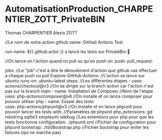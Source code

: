 # AutomatisationProduction_CHARPENTIER_ZOTT_PrivateBIN

Thomas CHARPENTIER
Alexis ZOTT

//Le nom de notre action github
name: GitHub Actions Test


run-name: ${{ github.actor }} a lancé les tests sur PrivateBin 🚀

//On lance on l'action quand on pull ou qu'on push
on: 
  push:
  pull_request:

jobs:                                                               //Le "job" c'est à dire le déroulement d'action que github vas effectuer a chaque push ou pull
  Explore-GitHub-Actions:                                           //L'action se lance sur ubuntu
    runs-on: ubuntu-latest
    steps:                                                          //Les différentes étapes
      - uses: actions/checkout@v3                                   //On se dirigie sur la branch action car l'action n'est pas sur la branch main
      - name: Installation de Composer                              //Nom de l'etape
        uses: php-actions/composer@v6                               //On installe et on lance composer pour pouvoir utiliser php
      - name: Essaie des tests                                      
        uses: php-actions/phpunit@v3                                //On installe et on lance phpunit pour pouvoir lancer les tests
        with:                                                       //Paramètres de phpunit
          php_extensions: gd mbstring sqlite3 simplexml xdebug      //Les extentions pour php pour que les tests fonctionne
          configuration: ./phpunit.xml                              //Fichier de configuration pour phpunit
          bootstrap: ./tst/Bootstrap.php                            //Fichier bootstrap pour éviter les failures (qui ne marche pas)
